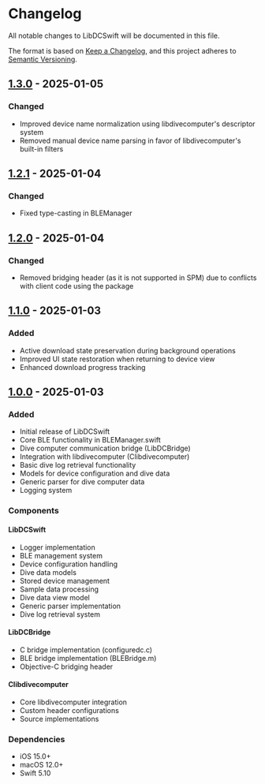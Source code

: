 # Changelog
All notable changes to LibDCSwift will be documented in this file.

The format is based on [Keep a Changelog](https://keepachangelog.com/en/1.0.0/),
and this project adheres to [Semantic Versioning](https://semver.org/spec/v2.0.0.html).

## [1.3.0] - 2025-01-05
### Changed
- Improved device name normalization using libdivecomputer's descriptor system
- Removed manual device name parsing in favor of libdivecomputer's built-in filters

## [1.2.1] - 2025-01-04
### Changed
- Fixed type-casting in BLEManager

## [1.2.0] - 2025-01-04
### Changed
- Removed bridging header (as it is not supported in SPM) due to conflicts with client code using the package

## [1.1.0] - 2025-01-03
### Added
- Active download state preservation during background operations
- Improved UI state restoration when returning to device view
- Enhanced download progress tracking

## [1.0.0] - 2025-01-03
### Added
- Initial release of LibDCSwift
- Core BLE functionality in BLEManager.swift
- Dive computer communication bridge (LibDCBridge)
- Integration with libdivecomputer (Clibdivecomputer)
- Basic dive log retrieval functionality
- Models for device configuration and dive data
- Generic parser for dive computer data
- Logging system

### Components
#### LibDCSwift
- Logger implementation
- BLE management system
- Device configuration handling
- Dive data models
- Stored device management
- Sample data processing
- Dive data view model
- Generic parser implementation
- Dive log retrieval system

#### LibDCBridge
- C bridge implementation (configuredc.c)
- BLE bridge implementation (BLEBridge.m)
- Objective-C bridging header

#### Clibdivecomputer
- Core libdivecomputer integration
- Custom header configurations
- Source implementations

### Dependencies
- iOS 15.0+
- macOS 12.0+
- Swift 5.10

[1.1.0]: https://github.com/latishab/LibDCSwift/releases/tag/1.1.0
[1.0.0]: https://github.com/latishab/LibDCSwift/releases/tag/1.0.0
[1.2.0]: https://github.com/latishab/LibDCSwift/releases/tag/1.2.0
[1.2.1]: https://github.com/latishab/LibDCSwift/releases/tag/1.2.1
[1.3.0]: https://github.com/latishab/LibDCSwift/releases/tag/1.3.0

